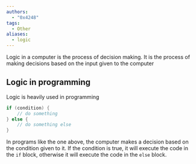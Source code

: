 ```yaml
---
authors:
  - "0x4248"
tags:
  - Other
aliases:
  - logic
---
```

Logic in a computer is the process of decision making. It is the process of making decisions based on the input given to the computer

## Logic in programming
Logic is heavily used in programming

```c
if (condition) {
    // do something
} else {
    // do something else
}
```

In programs like the one above, the computer makes a decision based on the condition given to it. If the condition is true, it will execute the code in the `if` block, otherwise it will execute the code in the `else` block.